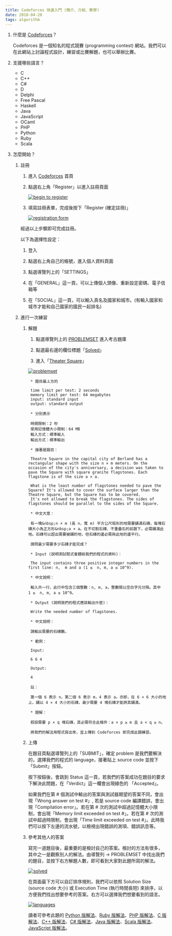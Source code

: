 ```yaml
---
title: Codeforces 快速入門 (簡介、介紹、教學)
date: 2010-04-20
tags: algorithm
---
```


1. 什麼是 [Codeforces](http://codeforces.com/)？

    Codeforces 是一個知名的程式競賽 (programming contest) 網站。我們可以在此網站上討論程式設計，練習或比賽解題，也可以舉辦比賽。
<!-- more -->
2. 支援哪些語言？

    * C
    * C++
    * C#
    * D
    * Delphi
    * Free Pascal
    * Haskell
    * Java
    * JavaScript
    * OCaml
    * PHP
    * Python
    * Ruby
    * Scala

3. 怎麼開始？

    1. 註冊

        1. 進入 [Codeforces](http://codeforces.com/) 首頁

        2. 點選右上角「Register」以進入註冊頁面

            [![begin to register](codeforces-begin-to-register.png)](codeforces-begin-to-register.png)

        3. 填寫註冊表單，完成後按下「Register (確定註冊)」

            [![registration form](codeforces-registration-form.png)](codeforces-registration-form.png)

        經過以上步驟即可完成註冊。

        以下為選擇性設定：

        1. 登入

        2. 點選右上角自己的帳號，進入個人資料頁面

        3. 點選導覽列上的「SETTINGS」

        4. 在「GENERAL」這一頁，可以上傳個人頭像、重新設定密碼、電子信箱等

        5. 在「SOCIAL」這一頁，可以輸入真名及國家和城市。(有輸入國家和城市才能和自己國家的國民一起排名)

    2. 進行一次練習

        1. 解題

            1. 點選導覽列上的 [PROBLEMSET](http://codeforces.com/problemset) 進入考古題庫

            2. 點選最右邊的欄位標題「[Solved](http://codeforces.com/problemset?order=BY_SOLVED_DESC)」

            3. 進入「[Theater Square](http://codeforces.com/problemset/problem/1/A)」

            [![problemset](codeforces-problemset.png)](codeforces-problemset.png)

                * 題目最上方的

                time limit per test: 2 seconds
                memory limit per test: 64 megabytes
                input: standard input
                output: standard output

                * 分別表示

                時間限制：2 秒
                使用記憶體大小限制：64 MB
                輸入方式：標準輸入
                輸出方式：標準輸出

                * 接著是題目：

                Theatre Square in the capital city of Berland has a rectangular shape with the size n × m meters. On the occasion of the city's anniversary, a decision was taken to pave the Square with square granite flagstones. Each flagstone is of the size a × a.

                What is the least number of flagstones needed to pave the Square? It's allowed to cover the surface larger than the Theatre Square, but the Square has to be covered.
                It's not allowed to break the flagstones. The sides of flagstones should be parallel to the sides of the Square.

                * 中文大意：

                有一塊&nbsp;n × m (長 n，寬 m) 平方公尺矩形的地需要舖滿石磚，每塊石磚大小為正方形&nbsp;a × a。在不切割石磚、不重疊石的前題下，必需舖滿此地。石磚可以超出需要被舖的地，但石磚的邊必需與此地的邊平行。

                請問最少需要多少石磚才能完成？

                * Input (說明測試程式會餵給我們的程式的資料)：

                The input contains three positive integer numbers in the first line: n,  m and a (1 ≤  n, m, a ≤ 10^9).

                * 中文說明：

                輸入共一行，此行中包含三個整數：n, m, a，整數間以空白字元分隔。其中 1 ≤  n, m, a ≤ 10^9。

                * Output (說明我們的程式應該輸出什麼)：

                Write the needed number of flagstones.

                * 中文說明：

                請輸出需要的石磚數。

                * 範例：

                Input:

                6 6 4

                Output:

                4

                註：

                第一個 6 表示 n，第二個 6 表示 m，4 表示 a。亦即，在 6 × 6 大小的地上，舖以 4 × 4 大小的石磚，最少需要 4 塊石磚才能將其舖滿。

                * 題解：

                假設需要 p × q 塊石磚，其必需符合此條件：a × p ≥ m 且 a × q ≥ n。

                將我們的解法用程式寫出來，並上傳到 Codeforces 即完成此題練習。

        2. 上傳

            在題目頁點選導覽列上的「SUBMIT」，確定 problem 是我們要解決的，選擇我們的程式的 language，接著貼上 source code 並按下「Submit」按鈕。

            按下按鈕後，會跳到 Status 這一頁，若我們的答案成功在題目的要求下解決此問題，在「Verdict」這一欄會出現綠色的 「Accepted」。

            如果我們在第 # 個測試中輸出的答案與測試器期望的答案不同，會出現「Wrong answer on test #」, 若是 source code 編譯錯誤，會出現「Compilation error」。若在第 # 次的測試中超過記憶體大小限制，會出現「Memory limit exceeded on test #」。若在第 # 次的測試中超過時限制，會出現「Time limit exceeded on test #」。此時我們可以按下左邊的流水號，以檢視出現錯誤的測項、錯誤訊息等。

        3. 參考其他人的答案

            寫完一道題目後，最重要的是檢討自己的答案。檢討的方法有很多，其中之一是觀察別人的解法。由導覽列 → PROBLEMSET 中找出我們的題目，並按下右方解題人數，即可看到大家對此題所寫的解法。

            [![solved](codeforces-solved.png)](codeforces-solved.png)

            在頁面最下方可以自訂排序規則，我們可以依照 Solution Size (source code 大小) 或 Execution Time (執行時間長短) 來排序，以方便我們找出想要參考的答案。右方可以選擇我們想要看到的語言。

            [![languages](codeforces-solved-languages.png)](codeforces-solved-languages.png)

            讀者可參考此題的 [Python 版解法](http://codeforces.com/contest/1/submission/1647521)、[Ruby 版解法](http://codeforces.com/contest/1/submission/2337277)、[PHP 版解法](http://codeforces.com/contest/1/submission/889578)、[C 版解法](http://codeforces.com/contest/1/submission/1337822)、[C++ 版解法](http://codeforces.com/contest/1/submission/759)、[C# 版解法](http://codeforces.com/contest/1/submission/2032793)、[Java 版解法](http://codeforces.com/contest/1/submission/604386)、[Scala 版解法](http://codeforces.com/contest/1/submission/1903268)、[JavaScript 版解法](http://codeforces.com/contest/1/submission/5482791)。
